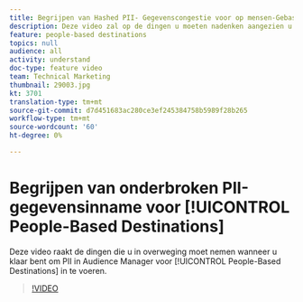 ```yaml
---
title: Begrijpen van Hashed PII- Gegevenscongestie voor op mensen-Gebaseerde Doelen
description: Deze video zal op de dingen u moeten nadenken aangezien u bereid bent om PII in Audience Manager voor Op mensen-Gebaseerde Doelen in te voeren.
feature: people-based destinations
topics: null
audience: all
activity: understand
doc-type: feature video
team: Technical Marketing
thumbnail: 29003.jpg
kt: 3701
translation-type: tm+mt
source-git-commit: d7d451683ac280ce3ef245384758b5989f28b265
workflow-type: tm+mt
source-wordcount: '60'
ht-degree: 0%

---
```



# Begrijpen van onderbroken PII-gegevensinname voor [!UICONTROL People-Based Destinations]

Deze video raakt de dingen die u in overweging moet nemen wanneer u klaar bent om PII in Audience Manager voor [!UICONTROL People-Based Destinations] in te voeren.

>[!VIDEO](https://video.tv.adobe.com/v/29003/?quality=12)
